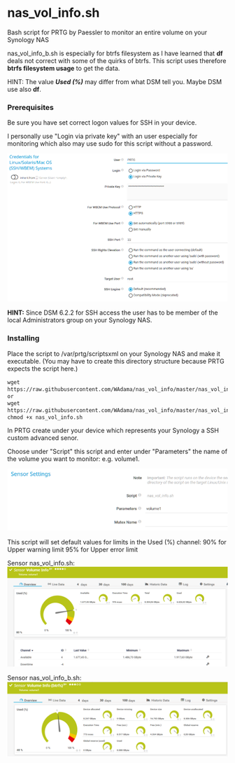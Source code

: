 # nas_vol_info.sh

Bash script for PRTG by Paessler to monitor an entire volume on your Synology NAS

nas_vol_info_b.sh is especially for btrfs filesystem as I have learned that **df** deals not correct with some of the quirks of btrfs. This script uses therefore **btrfs filesystem usage** to get the data.

HINT: The value ***Used (%)*** may differ from what DSM tell you. Maybe DSM use also **df**.

### Prerequisites

Be sure you have set correct logon values for SSH in your device.

I personally use "Login via private key" with an user especially for monitoring which also may use sudo for this script without a password.

![Screenshot1](https://github.com/WAdama/nas_vol_info/blob/master/images/ssh_settings.png)

**HINT:** Since DSM 6.2.2 for SSH access the user has to be member of the local Administrators group on your Synology NAS.

### Installing

Place the script to /var/prtg/scriptsxml on your Synology NAS and make it executable. (You may have to create this directory structure because PRTG expects the script here.)

```
wget https://raw.githubusercontent.com/WAdama/nas_vol_info/master/nas_vol_info.sh
or
wget https://raw.githubusercontent.com/WAdama/nas_vol_info/master/nas_vol_info_b.sh
chmod +x nas_vol_info.sh
```

In PRTG create under your device which represents your Synology a SSH custom advanced senor.

Choose under "Script" this script and enter under "Parameters" the name of the volume you want to monitor: e.g. volume1.

![Screenshot1](https://github.com/WAdama/nas_vol_info/blob/master/images/nas_vol_info.png)

This script will set default values for limits in the Used (%) channel:
90% for Upper warning limit
95% for Upper error limit

Sensor nas_vol_info.sh:
![Screenshot1](https://github.com/WAdama/nas_vol_info/blob/master/images/nas_vol_info_sensor.png)

Sensor nas_vol_info_b.sh:
![Screenshot1](https://github.com/WAdama/nas_vol_info/blob/master/images/nas_vol_info_b_sensor.png)


